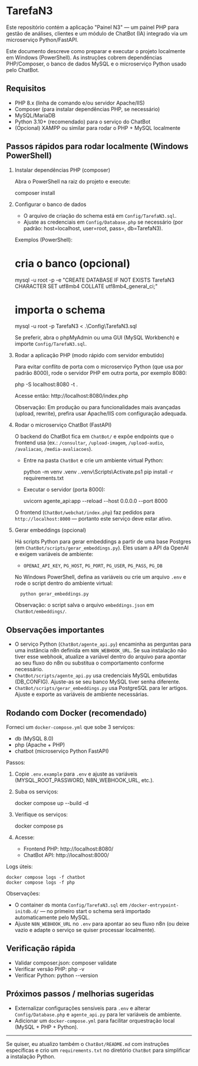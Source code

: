 # TarefaN3

Este repositório contém a aplicação "Painel N3" — um painel PHP para gestão de análises, clientes e um módulo de ChatBot (IA) integrado via um microserviço Python/FastAPI.

Este documento descreve como preparar e executar o projeto localmente em Windows (PowerShell). As instruções cobrem dependências PHP/Composer, o banco de dados MySQL e o microserviço Python usado pelo ChatBot.

## Requisitos

- PHP 8.x (linha de comando e/ou servidor Apache/IIS)
- Composer (para instalar dependências PHP, se necessário)
- MySQL/MariaDB
- Python 3.10+ (recomendado) para o serviço do ChatBot
- (Opcional) XAMPP ou similar para rodar o PHP + MySQL localmente

## Passos rápidos para rodar localmente (Windows PowerShell)

1) Instalar dependências PHP (composer)

	 Abra o PowerShell na raiz do projeto e execute:

	 composer install

2) Configurar o banco de dados

	 - O arquivo de criação do schema está em `Config/TarefaN3.sql`.
	 - Ajuste as credenciais em `Config/Database.php` se necessário (por padrão: host=localhost, user=root, pass=, db=TarefaN3).

	 Exemplos (PowerShell):

	 # cria o banco (opcional)
	 mysql -u root -p -e "CREATE DATABASE IF NOT EXISTS TarefaN3 CHARACTER SET utf8mb4 COLLATE utf8mb4_general_ci;"
	 # importa o schema
	 mysql -u root -p TarefaN3 < .\Config\TarefaN3.sql

	 Se preferir, abra o phpMyAdmin ou uma GUI (MySQL Workbench) e importe `Config/TarefaN3.sql`.

3) Rodar a aplicação PHP (modo rápido com servidor embutido)

	 Para evitar conflito de porta com o microserviço Python (que usa por padrão 8000), rode o servidor PHP em outra porta, por exemplo 8080:

	 php -S localhost:8080 -t .

	 Acesse então: http://localhost:8080/index.php

	 Observação: Em produção ou para funcionalidades mais avançadas (upload, rewrite), prefira usar Apache/IIS com configuração adequada.

4) Rodar o microserviço ChatBot (FastAPI)

	 O backend do ChatBot fica em `ChatBot/` e expõe endpoints que o frontend usa (ex.: `/consultar`, `/upload-imagem`, `/upload-audio`, `/avaliacao`, `/media-avaliacoes`).

	 - Entre na pasta `ChatBot` e crie um ambiente virtual Python:

		 python -m venv .venv
		 .\.venv\Scripts\Activate.ps1
		 pip install -r requirements.txt

	 - Executar o servidor (porta 8000):

		 uvicorn agente_api:app --reload --host 0.0.0.0 --port 8000

	 O frontend (`ChatBot/webchat/index.php`) faz pedidos para `http://localhost:8000` — portanto este serviço deve estar ativo.

5) Gerar embeddings (opcional)

	 Há scripts Python para gerar embeddings a partir de uma base Postgres (em `ChatBot/scripts/gerar_embeddings.py`). Eles usam a API da OpenAI e exigem variáveis de ambiente:

	 - `OPENAI_API_KEY`, `PG_HOST`, `PG_PORT`, `PG_USER`, `PG_PASS`, `PG_DB`

	 No Windows PowerShell, defina as variáveis ou crie um arquivo `.env` e rode o script dentro do ambiente virtual:

		 python gerar_embeddings.py

	 Observação: o script salva o arquivo `embeddings.json` em `ChatBot/embeddings/`.

## Observações importantes

- O serviço Python (`ChatBot/agente_api.py`) encaminha as perguntas para uma instância n8n definida em `N8N_WEBHOOK_URL`. Se sua instalação não tiver esse webhook, atualize a variável dentro do arquivo para apontar ao seu fluxo do n8n ou substitua o comportamento conforme necessário.
- `ChatBot/scripts/agente_api.py` usa credenciais MySQL embutidas (DB_CONFIG). Ajuste-as se seu banco MySQL tiver senha diferente.
- `ChatBot/scripts/gerar_embeddings.py` usa PostgreSQL para ler artigos. Ajuste e exporte as variáveis de ambiente necessárias.

## Rodando com Docker (recomendado)

Forneci um `docker-compose.yml` que sobe 3 serviços:
- db (MySQL 8.0)
- php (Apache + PHP)
- chatbot (microserviço Python FastAPI)

Passos:

1. Copie `.env.example` para `.env` e ajuste as variáveis (MYSQL_ROOT_PASSWORD, N8N_WEBHOOK_URL, etc.).

2. Suba os serviços:

	docker compose up --build -d

3. Verifique os serviços:

	docker compose ps

4. Acesse:

	- Frontend PHP: http://localhost:8080/
	- ChatBot API: http://localhost:8000/

Logs úteis:

	docker compose logs -f chatbot
	docker compose logs -f php

Observações:

- O container `db` monta `Config/TarefaN3.sql` em `/docker-entrypoint-initdb.d/` — no primeiro start o schema será importado automaticamente pelo MySQL.
- Ajuste `N8N_WEBHOOK_URL` no `.env` para apontar ao seu fluxo n8n (ou deixe vazio e adapte o serviço se quiser processar localmente).


## Verificação rápida

- Validar composer.json:
	composer validate
- Verificar versão PHP:
	php -v
- Verificar Python:
	python --version

## Próximos passos / melhorias sugeridas

- Externalizar configurações sensíveis para `.env` e alterar `Config/Database.php` e `agente_api.py` para ler variáveis de ambiente.
- Adicionar um `docker-compose.yml` para facilitar orquestração local (MySQL + PHP + Python).

---
Se quiser, eu atualizo também o `ChatBot/README.md` com instruções específicas e crio um `requirements.txt` no diretório `ChatBot` para simplificar a instalação Python.